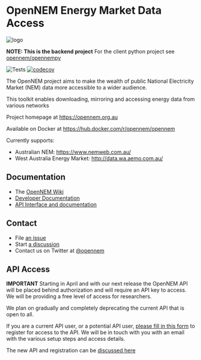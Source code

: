# OpenNEM Energy Market Data Access

![logo](https://developers.opennem.org.au/_static/logo.png)

**NOTE: This is the backend project** For the client python project see [opennem/opennempy](https://github.com/opennem/opennempy)

![Tests](https://github.com/opennem/opennem/workflows/Tests/badge.svg) [![codecov](https://codecov.io/gh/opennem/opennem/branch/master/graph/badge.svg?token=HSJP632WBX)](https://codecov.io/gh/opennem/opennem)

The OpenNEM project aims to make the wealth of public National Electricity Market (NEM) data more accessible to a wider audience.

This toolkit enables downloading, mirroring and accessing energy data from various networks

Project homepage at https://opennem.org.au

Available on Docker at https://hub.docker.com/r/opennem/opennem

Currently supports:

- Australian NEM: https://www.nemweb.com.au/
- West Australia Energy Market: http://data.wa.aemo.com.au/

## Documentation

 - The [OpenNEM Wiki](https://github.com/opennem/opennem/wiki)
 - [Developer Documentation](https://developers.opennem.org.au)
 - [API Interface and documentation](https://api.opennem.org.au/docs)

## Contact

 - File [an issue](https://github.com/opennem/opennem/issues)
 - Start [a discussion](https://github.com/opennem/opennem/discussions)
 - Contact us on Twitter at [@opennem](https://twitter.com/opennem)

## API Access

**IMPORTANT** Starting in April and with our next release the OpenNEM API will be placed behind authorization and will require
an API key to access. We will be providing a free level of access for researchers.

We plan on gradually and completely deprecating the current API that is open to all.

If you are a current API user, or a potential API user, [please fill in this form](https://docs.google.com/forms/d/e/1FAIpQLSf3yOzyrmYJJLN6NYlc15Kt3IPCNQiF-Gv5e9PwvAyg5tRsAQ/viewform?usp=sf_link) to register for access to the API. We will be in touch with you with an email with the various setup steps and access details.

The new API and registration can be [discussed here](https://github.com/opennem/opennem/discussions/243)
